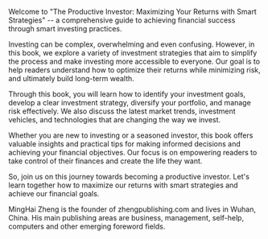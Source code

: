 
Welcome to "The Productive Investor: Maximizing Your Returns with Smart Strategies" -- a comprehensive guide to achieving financial success through smart investing practices.

Investing can be complex, overwhelming and even confusing. However, in this book, we explore a variety of investment strategies that aim to simplify the process and make investing more accessible to everyone. Our goal is to help readers understand how to optimize their returns while minimizing risk, and ultimately build long-term wealth.

Through this book, you will learn how to identify your investment goals, develop a clear investment strategy, diversify your portfolio, and manage risk effectively. We also discuss the latest market trends, investment vehicles, and technologies that are changing the way we invest.

Whether you are new to investing or a seasoned investor, this book offers valuable insights and practical tips for making informed decisions and achieving your financial objectives. Our focus is on empowering readers to take control of their finances and create the life they want.

So, join us on this journey towards becoming a productive investor. Let's learn together how to maximize our returns with smart strategies and achieve our financial goals.

MingHai Zheng is the founder of zhengpublishing.com and lives in Wuhan, China. His main publishing areas are business, management, self-help, computers and other emerging foreword fields.

